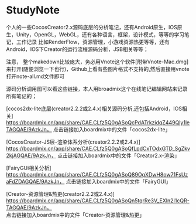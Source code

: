 # StudyNote
个人的一些CocosCreator2.x源码底层的分析笔记，还有Android原生，IOS原生，Unity，OpenGL，WebGL，还有各种语言，框架，设计模式，等等的学习笔记，工作记录
比如RenderFlow，资源管理，小游戏资源热更等等，还有Android，IOS下Creator的运行流程源码分析，JSB相关等等；

注意，
整个makedown比较庞大，务必用Vnote这个软件[附带Vnote-Mac.dmg]来打开(随便浏览一下也行)，Github上看有些图片格式不支持的,然后直接用vnote打开note-all.md文件即可

源码分析调用图可以看这些链接，本人用broadmix这个在线笔记编辑网站来记录所有笔记的；

[cocos2dx-lite底层(creator2.2.2或2.4.x)相关源码分析,还包括Android，IOS相关]
https://boardmix.cn/app/share/CAE.CLfz5Q0gASoQcPdATrkzidqZ449Qly1leTAGQAE/9AzkJn，
点击链接加入boardmix中的文件「cocos2dx-lite」

[CocosCreator-JS层-渲染体系分析(creator2.2.2或2.4.x)]
https://boardmix.cn/app/share/CAE.CLfz5Q0gASoQfLpdCxTOdxGTD_SgZkv2kjAGQAE/9AzkJn，
点击链接加入boardmix中的文件「Creator2.x-渲染」

[FairyGUi相关分析]
https://boardmix.cn/app/share/CAE.CLfz5Q0gASoQ89OqXDwH8ow71FsUzaFdZDAGQAE/9AzkJn，
点击链接加入boardmix中的文件「FairyGUI」

[Creator-资源管理&热更(creator2.2.2或2.4.x)]
https://boardmix.cn/app/share/CAE.CLfz5Q0gASoQn5tqrRe3V_EXln2I1cQR-TAGQAE/9AzkJn，
点击链接加入boardmix中的文件「Creator-资源管理&热更」


